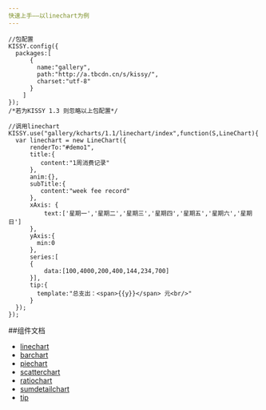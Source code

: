 ```yaml
---
快速上手——以linechart为例
---
```


```
//包配置  
KISSY.config({
  packages:[
      {
        name:"gallery",
        path:"http://a.tbcdn.cn/s/kissy/",
        charset:"utf-8"
      }
    ]
});
/*若为KISSY 1.3 则忽略以上包配置*/

//调用linechart
KISSY.use("gallery/kcharts/1.1/linechart/index",function(S,LineChart){
  var linechart = new LineChart({
      renderTo:"#demo1",
      title:{
         content:"1周消费记录"
      },
      anim:{},
      subTitle:{
         content:"week fee record"
      },
      xAxis: {
          text:['星期一','星期二','星期三','星期四','星期五','星期六','星期日']
      },
      yAxis:{
        min:0
      },
      series:[
      {
          data:[100,4000,200,400,144,234,700]
      }],
      tip:{
        template:"总支出：<span>{{y}}</span> 元<br/>"
      }
  });
});
```
##组件文档
- [linechart](linechart.html)
- [barchart](barchart.html)
- [piechart](piechart.html)
- [scatterchart](scatterchart.html)
- [ratiochart](ratiochart.html)
- [sumdetailchart](sumdetailchart.html)
- [tip](tip.html)

